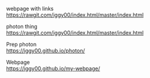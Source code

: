 webpage with links<br>
https://rawgit.com/iggy00/index.html/master/index.html<br>

photon thing<br>
https://rawgit.com/iggy00/index.html/master/index.html <br>

Prep photon<br>
https://iggy00.github.io/photon/

Webpage<br>
https://iggy00.github.io/my-webpage/

